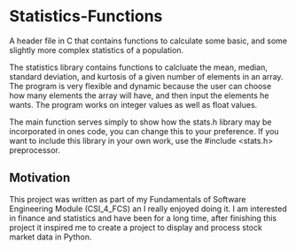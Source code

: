 # Statistics-Functions
A header file in C that contains functions to calculate some basic, and some slightly more complex statistics of a population. 

The statistics library contains functions to calcluate the mean, median, standard deviation, and kurtosis of a given number of elements in an array. The program is very flexible and dynamic because the user can choose how many elements the array will have, and then input the elements he wants. The program works on integer values as well as float values.

The main function serves simply to show how the stats.h library may be incorporated in ones code, you can change this to your preference. If you want to include this library in your own work, use the #include <stats.h> preprocessor.

## Motivation 

This project was written as part of my Fundamentals of Software Engineering Module (CSI_4_FCS) an I really enjoyed doing it. I am interested in finance and statistics and have been for a long time, after finishing this project it inspired me to create a project to display and process stock market data in Python. 
